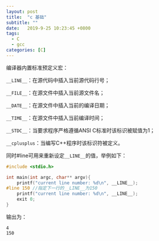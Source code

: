 ```yaml
---
layout: post
title:  "c 基础"
subtitle: ""
date:   2019-9-25 10:23:45 +0800
tags:
  - C
  - gcc
categories: [C]
---
```


编译器内置标准预定义宏：

`__LINE__`：在源代码中插入当前源代码行号；

`__FILE__`：在源文件中插入当前源文件名；

`__DATE__`：在源文件中插入当前的编译日期；

`__TIME__`：在源文件中插入当前编译时间；

`__STDC__`：当要求程序严格遵循ANSI C标准时该标识被赋值为1；

`__cplusplus`：当编写C++程序时该标识符被定义。

同时#line可用来重新设定`__LINE__`的值，举例如下：

```c
#include <stdio.h>

int main(int argc, char** argv){
    printf("current line number: %d\n", __LINE__);
#line 150 //指定下一行的__LINE__为150
    printf("current line number: %d\n", __LINE__);
    exit 0;
}
```

输出为：

```
4
150
```

